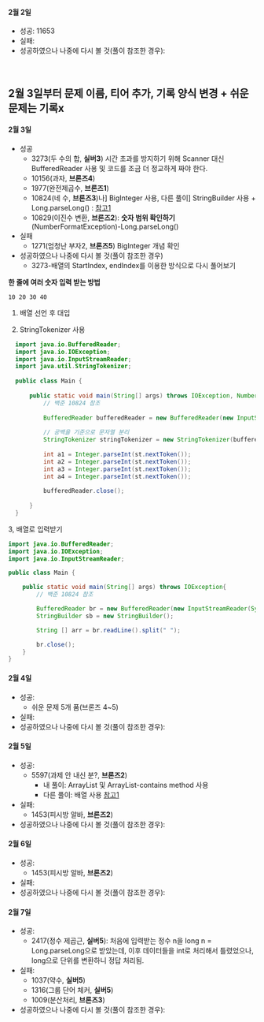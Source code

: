 #### 2월 2일
* 성공: 11653
* 실패: 
* 성공하였으나 나중에 다시 볼 것(풀이 참조한 경우): 
<br>



## 2월 3일부터 문제 이름, 티어 추가, 기록 양식 변경 + 쉬운 문제는 기록x

#### 2월 3일
* 성공
  * 3273(두 수의 합, **실버3**) 시간 초과를 방지하기 위해 Scanner 대신 BufferedReader 사용 및 코드를 조금 더 정교하게 짜야 한다. 
  * 10156(과자, **브론즈4**)
  * 1977(완전제곱수, **브론즈1**)
  * 10824(네 수,  **브론즈3**)나] BigInteger 사용, 다른 풀이] StringBuilder 사용 + Long.parseLong() : [참고1](https://bellossimo.tistory.com/35)
  * 10829(이진수 변환, **브론즈2**): **숫자 범위 확인하기**(NumberFormatException)-Long.parseLong()
* 실패
  * 1271(엄청난 부자2, **브론즈5**)  BigInteger 개념 확인
* 성공하였으나 나중에 다시 볼 것(풀이 참조한 경우)
  * 3273-배열의 StartIndex, endIndex를 이용한 방식으로 다시 풀어보기



**한 줄에 여러 숫자 입력 받는 방법**

```
10 20 30 40 
```


1. 배열 선언 후 대입

2. StringTokenizer 사용

 ```java
   import java.io.BufferedReader;
   import java.io.IOException;
   import java.io.InputStreamReader;
   import java.util.StringTokenizer;
   
   public class Main {
   
       public static void main(String[] args) throws IOException, NumberFormatException {
           // 백준 10824 참조
           
           BufferedReader bufferedReader = new BufferedReader(new InputStreamReader(System.in));
           
           // 공백을 기준으로 문자열 분리
           StringTokenizer stringTokenizer = new StringTokenizer(bufferedReader.readLine(), " ");
   
           int a1 = Integer.parseInt(st.nextToken());
           int a2 = Integer.parseInt(st.nextToken());
           int a3 = Integer.parseInt(st.nextToken());
           int a4 = Integer.parseInt(st.nextToken());
   
           bufferedReader.close();
   
       }
   }
 ```
  3, 배열로 입력받기

```java
import java.io.BufferedReader;
import java.io.IOException;
import java.io.InputStreamReader;

public class Main {

    public static void main(String[] args) throws IOException{
        // 백준 10824 참조

        BufferedReader br = new BufferedReader(new InputStreamReader(System.in));
        StringBuilder sb = new StringBuilder();

        String [] arr = br.readLine().split(" ");

        br.close();
    }
}
```


#### 2월 4일
* 성공: 
  * 쉬운 문제 5개 품(브론즈 4~5)
* 실패: 
* 성공하였으나 나중에 다시 볼 것(풀이 참조한 경우): 

#### 2월 5일
* 성공: 
  * 5597(과제 안 내신 분?, **브론즈2**)
    * 내 풀이: ArrayList 및 ArrayList-contains method 사용
    * 다른 풀이: 배열 사용 [참고1](https://dang2dangdang2.tistory.com/16)
* 실패:
  * 1453(피시방 알바, **브론즈2**)
* 성공하였으나 나중에 다시 볼 것(풀이 참조한 경우): 

#### 2월 6일
* 성공: 
  * 1453(피시방 알바, **브론즈2**)
* 실패:
* 성공하였으나 나중에 다시 볼 것(풀이 참조한 경우): 

#### 2월 7일
* 성공: 
  * 2417(정수 제곱근, **실버5**): 처음에 입력받는 정수 n을 long n = Long.parseLong으로 받았는데, 이후 데이터들을 int로 처리해서 틀렸었으나, long으로 단위를 변환하니 정답 처리됨.
* 실패:
  * 1037(약수, **실버5**)
  * 1316(그룹 단어 체커, **실버5**)
  * 1009(분산처리, **브론즈3**)
* 성공하였으나 나중에 다시 볼 것(풀이 참조한 경우): 